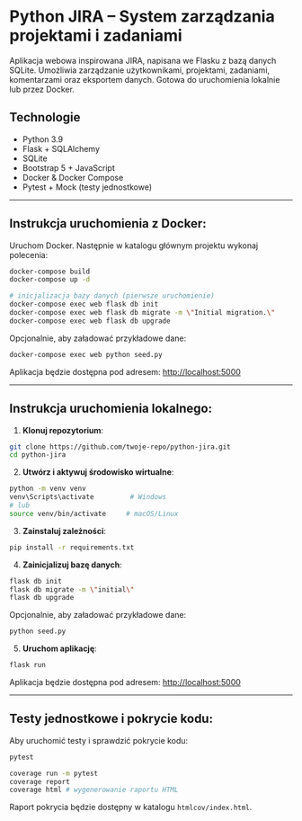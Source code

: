 # Python JIRA – System zarządzania projektami i zadaniami

Aplikacja webowa inspirowana JIRA, napisana we Flasku z bazą danych SQLite. Umożliwia zarządzanie użytkownikami, projektami, zadaniami, komentarzami oraz eksportem danych. Gotowa do uruchomienia lokalnie lub przez Docker.

## Technologie

- Python 3.9
- Flask + SQLAlchemy
- SQLite
- Bootstrap 5 + JavaScript
- Docker & Docker Compose
- Pytest + Mock (testy jednostkowe)

---

## Instrukcja uruchomienia z Docker:

Uruchom Docker. Następnie w katalogu głównym projektu wykonaj polecenia:

```bash
docker-compose build
docker-compose up -d

# inicjalizacja bazy danych (pierwsze uruchomienie)
docker-compose exec web flask db init
docker-compose exec web flask db migrate -m \"Initial migration.\"
docker-compose exec web flask db upgrade
```

Opcjonalnie, aby załadować przykładowe dane:

```bash
docker-compose exec web python seed.py
```

Aplikacja będzie dostępna pod adresem:
[http://localhost:5000](http://localhost:5000)

---

## Instrukcja uruchomienia lokalnego:

1. **Klonuj repozytorium**:

```bash
git clone https://github.com/twoje-repo/python-jira.git
cd python-jira
```

2. **Utwórz i aktywuj środowisko wirtualne**:

```bash
python -m venv venv
venv\Scripts\activate         # Windows
# lub
source venv/bin/activate     # macOS/Linux
```

3. **Zainstaluj zależności**:

```bash
pip install -r requirements.txt
```

4. **Zainicjalizuj bazę danych**:

```bash
flask db init
flask db migrate -m \"initial\"
flask db upgrade
```

Opcjonalnie, aby załadować przykładowe dane:

```bash
python seed.py
```

5. **Uruchom aplikację**:

```bash
flask run
```

Aplikacja będzie dostępna pod adresem:
[http://localhost:5000](http://localhost:5000)

---

## Testy jednostkowe i pokrycie kodu:

Aby uruchomić testy i sprawdzić pokrycie kodu:

```bash
pytest

coverage run -m pytest
coverage report
coverage html # wygenerowanie raportu HTML
```

Raport pokrycia będzie dostępny w katalogu `htmlcov/index.html`.

